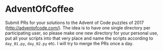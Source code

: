 # AdventOfCoffee

Submit PRs for your solutions to the Advent of Code puzzles of 2017 (http://adventofcode.com/).
The idea is to have one single directory per participating user, so please make one new directory for your personal use, put all your scripts into that very place and name the scripts according to `day_01.py`, `day_02.py` etc.
I will try to merge the PRs once a day.
